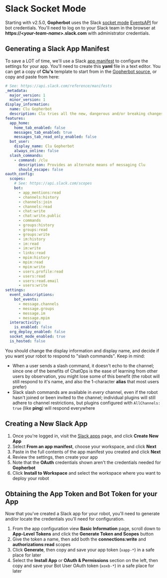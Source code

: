 # Slack Socket Mode

Starting with v2.5.0, **Gopherbot** uses the Slack [socket mode](https://api.slack.com/apis/connections/socket) [EventsAPI](https://api.slack.com/apis/connections/events-api) for bot credentials. You'll need to log on to your Slack team in the browser at **https://\<_your-team-name_\>.slack.com** with administrator credentials.

## Generating a Slack App Manifest

To save a LOT of time, we'll use a Slack [app manifest](https://api.slack.com/reference/manifests) to configure the settings for your app. You'll need to create this **yaml** file in a text editor. You can get a copy of **Clu's** template to start from in the [Gopherbot source](https://raw.githubusercontent.com/lnxjedi/gopherbot/main/resources/slack/appmanifest.yaml), or copy and paste from here:
```yaml
# See: https://api.slack.com/reference/manifests
_metadata:
  major_version: 1
  minor_version: 1
display_information:
  name: Clu Gopherbot
  description: Clu tries all the new, dangerous and/or breaking changes to Gopherbot.
features:
  app_home:
    home_tab_enabled: false
    messages_tab_enabled: true
    messages_tab_read_only_enabled: false
  bot_user:
    display_name: Clu Gopherbot
    always_online: false
  slash_commands:
    - command: /clu
      description: Provides an alternate means of messaging Clu
      should_escape: false
oauth_config:
  scopes:
    # See: https://api.slack.com/scopes
    bot:
      - app_mentions:read
      - channels:history
      - channels:join
      - channels:read
      - chat:write
      - chat:write.public
      - commands
      - groups:history
      - groups:read
      - groups:write
      - im:history
      - im:read
      - im:write
      - links:read
      - mpim:history
      - mpim:read
      - mpim:write
      - users.profile:read
      - users:read
      - users:read.email
      - users:write
settings:
  event_subscriptions:
    bot_events:
      - message.channels
      - message.groups
      - message.im
      - message.mpim
  interactivity:
    is_enabled: false
  org_deploy_enabled: false
  socket_mode_enabled: true
  is_hosted: false
```

You should change the display information and display name, and decide if you want your robot to respond to "slash commands". Keep in mind:
* When a user sends a slash command, it doesn't echo to the channel; since one of the benefits of ChatOps is the ease of learning from other users by observation, you might lose some of this benefit (the robot will still respond to it's name, and also the 1-character **alias** that most users prefer)
* Slack slash commands are available in _every_ channel, even if the robot hasn't joined or been invited to the channel; individual plugins will still adhere to channel restrictions, but plugins configured with `AllChannels: true` (like **ping**) will respond everywhere

## Creating a New Slack App

1. Once you're logged in, visit the [Slack apps](https://api.slack.com/apps) page, and click **Create New App**
2. Select **From an app manifest**, choose your workspace, and click **Next**
3. Paste in the full contents of the app manifest you created and click **Next**
4. Review the settings, then create your app
5. Note that the **OAuth** credentials shown aren't the credentials needed for **Gopherbot**
6. Click **Install to Workspace** and select the workspace where you want to deploy your robot

## Obtaining the App Token and Bot Token for your App

Now that you've created a Slack app for your robot, you'll need to generate and/or locate the credentials you'll need for configuration.

1. From the app configuration view **Basic Information** page, scroll down to **App-Level Tokens** and click the **Generate Token and Scopes** button
2. Give the token a name, then add both the **connections:write** and **authorizations:read** scopes
3. Click **Generate**, then copy and save your app token (`xapp-*`) in a safe place for later
4. Select the **Install App** or **OAuth & Permissions** section on the left, then copy and save your Bot User OAuth token (`xoxb-*`) in a safe place for later
